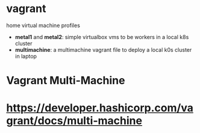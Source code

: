 # vagrant
home virtual machine profiles
* **metal1** and **metal2**: simple virtualbox vms to be workers in a local k8s cluster
* **multimachine**: a multimachine vagrant file to deploy a local k0s cluster in laptop 

# Vagrant Multi-Machine
# https://developer.hashicorp.com/vagrant/docs/multi-machine
